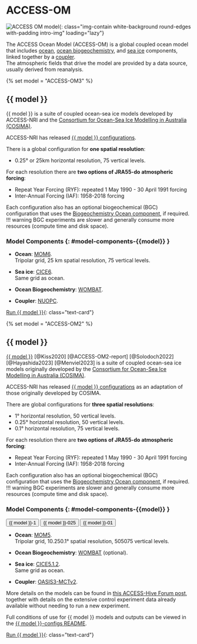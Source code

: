 [cosima]: http://cosima.org

# ACCESS-OM

![ACCESS OM model](/assets/model-config-logos/configurations-without-titles/access-om.png){: class="img-contain white-background round-edges with-padding intro-img" loading="lazy"}

The ACCESS Ocean Model (ACCESS-OM) is a global coupled ocean model that includes [ocean](/models/model_components/ocean), [ocean biogeochemistry](/models/model_components/bgc_ocean), and [sea ice](/models/model_components/sea-ice) components, linked together by a [coupler](/models/model_components/coupler).<br>
The atmospheric fields that drive the model are provided by a data source, usually derived from reanalysis.

{% set model = "ACCESS-OM3" %}
## {{ model }}

{{ model }} is a suite of coupled ocean-sea ice models developed by ACCESS-NRI and the [Consortium for Ocean-Sea Ice Modelling in Australia (COSIMA)][cosima].

ACCESS-NRI has released [{{ model }} configurations](https://github.com/ACCESS-NRI/access-om3-configs).

There is a global configuration for **one spatial resolution**:

- 0.25° or 25km horizontal resolution, 75 vertical levels.

For each resolution there are **two options of JRA55-do atmospheric forcing**:

- Repeat Year Forcing (RYF): repeated 1 May 1990 - 30 April 1991 forcing
- Inter-Annual Forcing (IAF): 1958-2018 forcing

Each configuration also has an optional biogeochemical (BGC) configuration that uses the [Biogeochemistry Ocean component](/models/model_components/bgc_ocean), if required.
!!! warning
    BGC experiments are slower and generally consume more resources (compute time and disk space).

### Model Components {: #model-components-{{model}} }

- **Ocean**: [MOM6](/models/model_components/ocean#mom6).<br>
  Tripolar grid, 25 km spatial resolution, 75 vertical levels.

- **Sea ice**: [CICE6](/models/model_components/sea-ice#cice6).<br>
    Same grid as ocean.

- **Ocean Biogeochemistry**: [WOMBAT](/models/model_components/bgc_ocean#wombat).

- **Coupler**: [NUOPC](/models/model_components/coupler#nuopc).

[Run {{ model }}](/models/run-a-model/run-access-om3){: class="text-card"}

{% set model = "ACCESS-OM2" %}
## {{ model }}

[{{ model }}](https://gmd.copernicus.org/articles/13/401/2020/) [@Kiss2020] [@ACCESS-OM2-report] [@Solodoch2022] [@Hayashida2023] [@Menviel2023] is a suite of coupled ocean-sea ice models originally developed by the [Consortium for Ocean-Sea Ice Modelling in Australia (COSIMA)][cosima].<br>

ACCESS-NRI has released [{{ model }} configurations](https://github.com/ACCESS-NRI/access-om2-configs) as an adaptation of those originally developed by COSIMA.

There are global configurations for **three spatial resolutions**:

- 1° horizontal resolution, 50 vertical levels.
- 0.25° horizontal resolution, 50 vertical levels.
- 0.1° horizontal resolution, 75 vertical levels.

For each resolution there are **two options of JRA55-do atmospheric forcing**:

- Repeat Year Forcing (RYF): repeated 1 May 1990 - 30 April 1991 forcing
- Inter-Annual Forcing (IAF): 1958-2018 forcing

Each configuration also has an optional biogeochemical (BGC) configuration that uses the [Biogeochemistry Ocean component](/models/model_components/bgc_ocean), if required.
!!! warning
    BGC experiments are slower and generally consume more resources (compute time and disk space).

### Model Components {: #model-components-{{model}} }
<div class="tabLabels" label="ACCESS-OM2-versions">
    <button id="{{ model }}-1deg">{{ model }}-1</button>
    <button id="{{ model }}-025deg">{{ model }}-025</button>
    <button id='{{ model }}-01deg'>{{ model }}-01</button>
</div>

- **Ocean**: [MOM5](/models/model_components/ocean#mom5).<br>
  Tripolar grid, <span tabcontentfor="{{ model }}-1deg">1</span><span tabcontentfor="{{ model }}-025deg">0.25</span><span tabcontentfor="{{ model }}-01deg">0.1</span>° spatial resolution, <span tabcontentfor="{{ model }}-1deg">50</span><span tabcontentfor="{{ model }}-025deg">50</span><span tabcontentfor="{{ model }}-01deg">75</span> vertical levels.

- **Ocean Biogeochemistry**: [WOMBAT](/models/model_components/bgc_ocean#wombat) (optional).

- **Sea ice**: [CICE5.1.2](/models/model_components/sea-ice#cice5).<br>
    Same grid as ocean.

- **Coupler**: [OASIS3-MCTv2](/models/model_components/coupler#oasis3-mct).

More details on the models can be found in [this ACCESS-Hive Forum post](https://forum.access-hive.org.au/t/access-om2-control-experiments/258), together with details on the extensive control experiment data already available without needing to run a new experiment.

Full conditions of use for {{ model }} models and outputs can be viewed in the  [{{ model }}-configs README](https://github.com/ACCESS-NRI/access-om2-configs?tab=readme-ov-file#conditions-of-use).

[Run {{ model }}](/models/run-a-model/run-access-om2){: class="text-card"}
